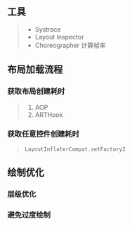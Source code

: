 ## 工具
>* Systrace
>* Layout Inspector
>* Choreographer 计算帧率

## 布局加载流程

### 获取布局创建耗时
>1. AOP
>2. ARTHook 

### 获取任意控件创建耗时
> ```LayoutInflaterCompat.setFactory2```


## 绘制优化

### 层级优化

### 避免过度绘制